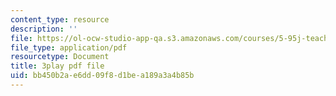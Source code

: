 ```yaml
---
content_type: resource
description: ''
file: https://ol-ocw-studio-app-qa.s3.amazonaws.com/courses/5-95j-teaching-college-level-science-and-engineering-fall-2015/bb450b2ae6dd09f8d1bea189a3a4b85b_Nrylh_-40ng.pdf
file_type: application/pdf
resourcetype: Document
title: 3play pdf file
uid: bb450b2a-e6dd-09f8-d1be-a189a3a4b85b
---
```

